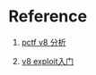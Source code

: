 #



# Reference 

1. [pctf v8 分析](http://blog.leanote.com/post/mut3p1g/pctf-v8-%E5%88%86%E6%9E%90)

2. [v8 exploit入门](https://xz.aliyun.com/t/5190)
